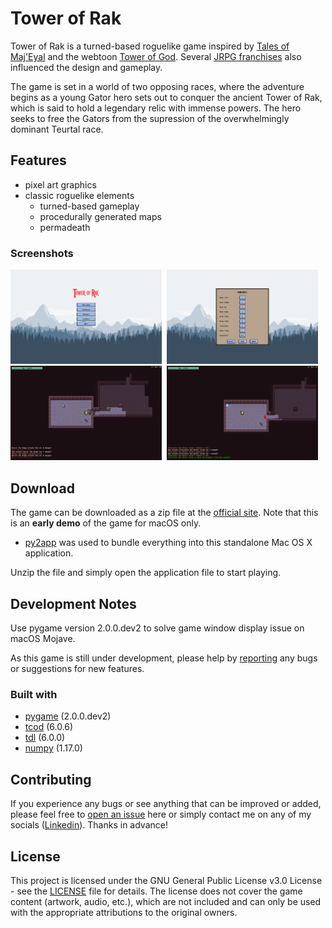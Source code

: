 # Tower of Rak

Tower of Rak is a turned-based roguelike game inspired by [Tales of Maj'Eyal](https://te4.org/) and the webtoon [Tower of God](https://www.webtoons.com/en/fantasy/tower-of-god/list?title_no=95&page=1). Several [JRPG franchises](https://en.wikipedia.org/wiki/List_of_best-selling_Japanese_role-playing_game_franchises) also influenced the design and gameplay.

The game is set in a world of two opposing races, where the adventure begins as a young Gator hero sets out to conquer the ancient Tower of Rak, which is said to hold a legendary relic with immense powers. The hero seeks to free the Gators from the supression of the overwhelmingly dominant Teurtal race.

## Features
- pixel art graphics
- classic roguelike elements
  - turned-based gameplay
  - procedurally generated maps
  - permadeath
  
### Screenshots
<img src="screenshots/screenshot-1.png" width=48%>&nbsp; <img src="screenshots/screenshot-2.png" width=48%>
<img src="screenshots/screenshot-3.png" width=48%>&nbsp; <img src="screenshots/screenshot-4.png" width=48%>
  
## Download
The game can be downloaded as a zip file at the <a href="https://towerofrak.herokuapp.com/">official site</a>. Note that this is an **early demo** of the game for macOS only.  
- [py2app](https://pypi.org/project/py2app/) was used to bundle everything into this standalone Mac OS X application.

Unzip the file and simply open the application file to start playing.  

## Development Notes
Use pygame version 2.0.0.dev2 to solve game window display issue on macOS Mojave.  

As this game is still under development, please help by [reporting](https://github.com/PeterBohai/tower-of-rak/issues/new) any bugs or suggestions for new features.

### Built with
- [pygame](https://www.pygame.org/) (2.0.0.dev2)
- [tcod](https://pypi.org/project/tcod/) (6.0.6)
- [tdl](https://python-tcod.readthedocs.io/en/latest/tdl.html) (6.0.0)
- [numpy](https://numpy.org/) (1.17.0)

## Contributing
If you experience any bugs or see anything that can be improved or added, please feel free to [open an issue](https://github.com/PeterBohai/tower-of-rak/issues) here or simply contact me on any of my socials ([Linkedin](https://www.linkedin.com/in/peterhu08)). Thanks in advance!

## License
This project is licensed under the GNU General Public License v3.0 License - see the [LICENSE](LICENSE) file for details. The license does not cover the game content (artwork, audio, etc.), which are not included and can only be used with the appropriate attributions to the original owners.
